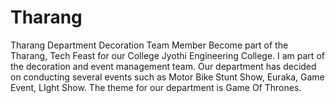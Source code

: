 # Tharang
Tharang Department Decoration Team Member
Become part of the Tharang, Tech Feast for our College Jyothi Engineering College. 
I am part of the decoration and event management team. Our department has decided on conducting several events such as Motor Bike Stunt Show, Euraka, Game Event, LIght Show.
The theme for our department is Game Of Thrones.
